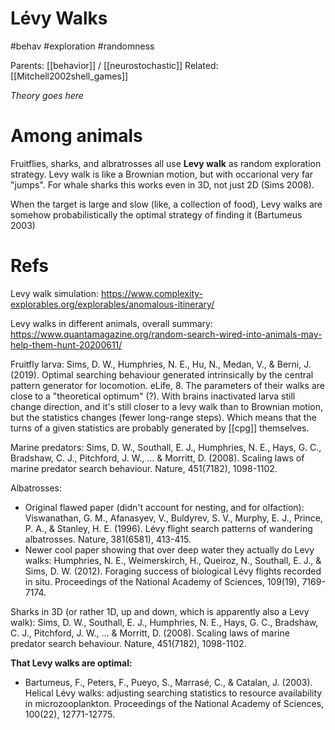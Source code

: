 # Lévy Walks

#behav #exploration #randomness

Parents: [[behavior]] / [[neurostochastic]]
Related: [[Mitchell2002shell_games]]

_Theory goes here_

# Among animals

Fruitflies, sharks, and albratrosses all use **Levy walk** as random exploration strategy. Levy walk is like a Brownian motion, but with occarional very far "jumps". For whale sharks this works even in 3D, not just 2D (Sims 2008).

When the target is large and slow (like, a collection of food), Levy walks are somehow probabilistically the optimal strategy of finding it (Bartumeus 2003)

# Refs

Levy walk simulation:
https://www.complexity-explorables.org/explorables/anomalous-itinerary/

Levy walks in different animals, overall summary:
https://www.quantamagazine.org/random-search-wired-into-animals-may-help-them-hunt-20200611/

Fruitfly larva: Sims, D. W., Humphries, N. E., Hu, N., Medan, V., & Berni, J. (2019). Optimal searching behaviour generated intrinsically by the central pattern generator for locomotion. eLife, 8. The parameters of their walks are close to a "theoretical optimum" (?). With brains inactivated larva still change direction, and it's still closer to a levy walk than to Brownian motion, but the statistics changes (fewer long-range steps). Which means that the turns of a given statistics are probably generated by [[cpg]] themselves.

Marine predators: Sims, D. W., Southall, E. J., Humphries, N. E., Hays, G. C., Bradshaw, C. J., Pitchford, J. W., ... & Morritt, D. (2008). Scaling laws of marine predator search behaviour. Nature, 451(7182), 1098-1102.

Albatrosses: 
* Original flawed paper (didn't account for nesting, and for olfaction): Viswanathan, G. M., Afanasyev, V., Buldyrev, S. V., Murphy, E. J., Prince, P. A., & Stanley, H. E. (1996). Lévy flight search patterns of wandering albatrosses. Nature, 381(6581), 413-415.
* Newer cool paper showing that over deep water they actually do Levy walks: Humphries, N. E., Weimerskirch, H., Queiroz, N., Southall, E. J., & Sims, D. W. (2012). Foraging success of biological Lévy flights recorded in situ. Proceedings of the National Academy of Sciences, 109(19), 7169-7174.

Sharks in 3D (or rather 1D, up and down, which is apparently also a Levy walk): Sims, D. W., Southall, E. J., Humphries, N. E., Hays, G. C., Bradshaw, C. J., Pitchford, J. W., ... & Morritt, D. (2008). Scaling laws of marine predator search behaviour. Nature, 451(7182), 1098-1102.

**That Levy walks are optimal:**
* Bartumeus, F., Peters, F., Pueyo, S., Marrasé, C., & Catalan, J. (2003). Helical Lévy walks: adjusting searching statistics to resource availability in microzooplankton. Proceedings of the National Academy of Sciences, 100(22), 12771-12775.